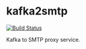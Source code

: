# kafka2smtp
[![Build Status](https://travis-ci.org/minddriven/kafka2smtp.svg?branch=master)](https://travis-ci.org/minddriven/kafka2smtp)

Kafka to SMTP proxy service.
